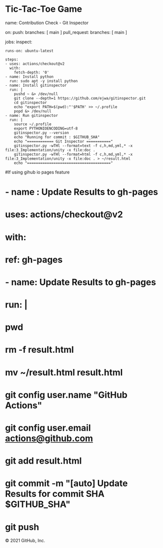 # Tic-Tac-Toe Game
name: Contribution Check - Git Inspector

on:
  push:
    branches: [ main ]
  pull_request:
    branches: [ main ]

jobs:
  inspect:

    runs-on: ubuntu-latest

    steps:
    - uses: actions/checkout@v2
      with:
        fetch-depth: '0'
    - name: Install python
      run: sudo apt -y install python
    - name: Install gitinspector
      run: | 
        pushd ~ &> /dev/null
        git clone --depth=1 https://github.com/ejwa/gitinspector.git
        cd gitinspector
        echo "export PATH=$(pwd):"'$PATH' >> ~/.profile
        popd &> /dev/null
    - name: Run gitinspector
      run: |
        source ~/.profile
        export PYTHONIOENCODING=utf-8
        gitinspector.py --version
        echo "Running for commit : $GITHUB_SHA"
        echo "============ Git Inspector ==========="
        gitinspector.py -wTHl --format=text -f c,h,md,yml,* -x file:3_Implementation/unity -x file:doc .
        gitinspector.py -wTHl --format=html -f c,h,md,yml,* -x file:3_Implementation/unity -x file:doc . > ~/result.html
        echo "======================================"
   #If using gihub io pages feature
   # - name : Update Results to gh-pages
   #   uses: actions/checkout@v2
   #   with:
   #     ref: gh-pages
   # - name: Update Results to gh-pages
   #  run: |
   #     pwd
   #     rm -f result.html
   #     mv ~/result.html result.html
   #     git config user.name "GitHub Actions"
   #     git config user.email actions@github.com
   #     git add result.html
   #     git commit -m "[auto] Update Results for commit SHA $GITHUB_SHA"
   #     git push
© 2021 GitHub, Inc.

